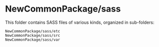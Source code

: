 # NewCommonPackage/sass

This folder contains SASS files of various kinds, organized in sub-folders:

    NewCommonPackage/sass/etc
    NewCommonPackage/sass/src
    NewCommonPackage/sass/var
